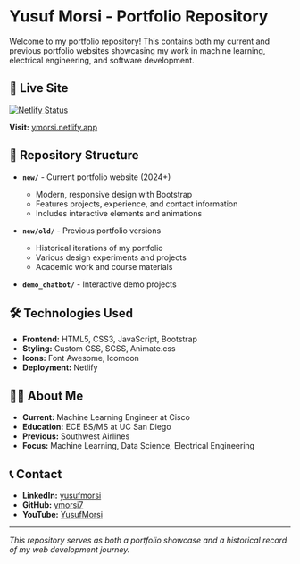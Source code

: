 # Yusuf Morsi - Portfolio Repository

Welcome to my portfolio repository! This contains both my current and previous portfolio websites showcasing my work in machine learning, electrical engineering, and software development.

## 🚀 Live Site

[![Netlify Status](https://api.netlify.com/api/v1/badges/d2b40b3f-df55-46ea-8bff-a1d587d6726d/deploy-status)](https://app.netlify.com/sites/ymorsi/deploys)

**Visit:** [ymorsi.netlify.app](https://ymorsi.netlify.app)

## 📁 Repository Structure

- **`new/`** - Current portfolio website (2024+)
  - Modern, responsive design with Bootstrap
  - Features projects, experience, and contact information
  - Includes interactive elements and animations

- **`new/old/`** - Previous portfolio versions
  - Historical iterations of my portfolio
  - Various design experiments and projects
  - Academic work and course materials

- **`demo_chatbot/`** - Interactive demo projects

## 🛠️ Technologies Used

- **Frontend:** HTML5, CSS3, JavaScript, Bootstrap
- **Styling:** Custom CSS, SCSS, Animate.css
- **Icons:** Font Awesome, Icomoon
- **Deployment:** Netlify

## 👨‍💻 About Me

- **Current:** Machine Learning Engineer at Cisco
- **Education:** ECE BS/MS at UC San Diego
- **Previous:** Southwest Airlines
- **Focus:** Machine Learning, Data Science, Electrical Engineering

## 📞 Contact

- **LinkedIn:** [yusufmorsi](https://www.linkedin.com/in/yusufmorsi/)
- **GitHub:** [ymorsi7](https://github.com/ymorsi7)
- **YouTube:** [YusufMorsi](https://www.youtube.com/c/YusufMorsi)

---

*This repository serves as both a portfolio showcase and a historical record of my web development journey.*

